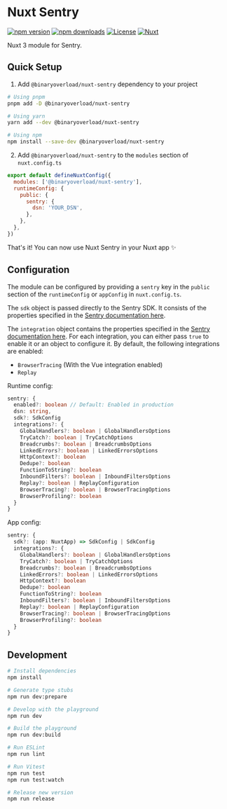 # Nuxt Sentry

[![npm version][npm-version-src]][npm-version-href]
[![npm downloads][npm-downloads-src]][npm-downloads-href]
[![License][license-src]][license-href]
[![Nuxt][nuxt-src]][nuxt-href]

Nuxt 3 module for Sentry.

## Quick Setup

1. Add `@binaryoverload/nuxt-sentry` dependency to your project

```bash
# Using pnpm
pnpm add -D @binaryoverload/nuxt-sentry

# Using yarn
yarn add --dev @binaryoverload/nuxt-sentry

# Using npm
npm install --save-dev @binaryoverload/nuxt-sentry
```

2. Add `@binaryoverload/nuxt-sentry` to the `modules` section of `nuxt.config.ts`

```js
export default defineNuxtConfig({
  modules: ['@binaryoverload/nuxt-sentry'],
  runtimeConfig: {
    public: {
      sentry: {
        dsn: 'YOUR_DSN',
      },
    },
  },
})
```

That's it! You can now use Nuxt Sentry in your Nuxt app ✨

## Configuration

The module can be configured by providing a `sentry` key in the `public` section of the `runtimeConfig` or `appConfig` in `nuxt.config.ts`.

The `sdk` object is passed directly to the Sentry SDK. It consists of the properties specified in the [Sentry documentation here](https://docs.sentry.io/platforms/javascript/configuration/options/).

The `integration` object contains the properties specified in the [Sentry documentation here](https://docs.sentry.io/platforms/javascript/configuration/integrations/). For each integration, you can either pass `true` to enable it or an object to configure it. By default, the following integrations are enabled:
- `BrowserTracing` (With the Vue integration enabled)
- `Replay`

Runtime config:

```ts
sentry: {
  enabled?: boolean // Default: Enabled in production
  dsn: string,
  sdk?: SdkConfig
  integrations?: {
    GlobalHandlers?: boolean | GlobalHandlersOptions
    TryCatch?: boolean | TryCatchOptions
    Breadcrumbs?: boolean | BreadcrumbsOptions
    LinkedErrors?: boolean | LinkedErrorsOptions
    HttpContext?: boolean 
    Dedupe?: boolean
    FunctionToString?: boolean
    InboundFilters?: boolean | InboundFiltersOptions
    Replay?: boolean | ReplayConfiguration
    BrowserTracing?: boolean | BrowserTracingOptions
    BrowserProfiling?: boolean
  }
}
```

App config:

```ts
sentry: {
  sdk?: (app: NuxtApp) => SdkConfig | SdkConfig
  integrations?: {
    GlobalHandlers?: boolean | GlobalHandlersOptions
    TryCatch?: boolean | TryCatchOptions
    Breadcrumbs?: boolean | BreadcrumbsOptions
    LinkedErrors?: boolean | LinkedErrorsOptions
    HttpContext?: boolean 
    Dedupe?: boolean
    FunctionToString?: boolean
    InboundFilters?: boolean | InboundFiltersOptions
    Replay?: boolean | ReplayConfiguration
    BrowserTracing?: boolean | BrowserTracingOptions
    BrowserProfiling?: boolean
  }
}
```

## Development

```bash
# Install dependencies
npm install

# Generate type stubs
npm run dev:prepare

# Develop with the playground
npm run dev

# Build the playground
npm run dev:build

# Run ESLint
npm run lint

# Run Vitest
npm run test
npm run test:watch

# Release new version
npm run release
```

<!-- Badges -->

[npm-version-src]: https://img.shields.io/npm/v/@binaryoverload/nuxt-sentry/latest.svg?style=flat&colorA=18181B&colorB=28CF8D
[npm-version-href]: https://npmjs.com/package/@binaryoverload/nuxt-sentry
[npm-downloads-src]: https://img.shields.io/npm/dm/@binaryoverload/nuxt-sentry.svg?style=flat&colorA=18181B&colorB=28CF8D
[npm-downloads-href]: https://npmjs.com/package/@binaryoverload/nuxt-sentry
[license-src]: https://img.shields.io/npm/l/@binaryoverload/nuxt-sentry.svg?style=flat&colorA=18181B&colorB=28CF8D
[license-href]: https://npmjs.com/package/@binaryoverload/nuxt-sentry
[nuxt-src]: https://img.shields.io/badge/Nuxt-18181B?logo=nuxt.js
[nuxt-href]: https://nuxt.com
